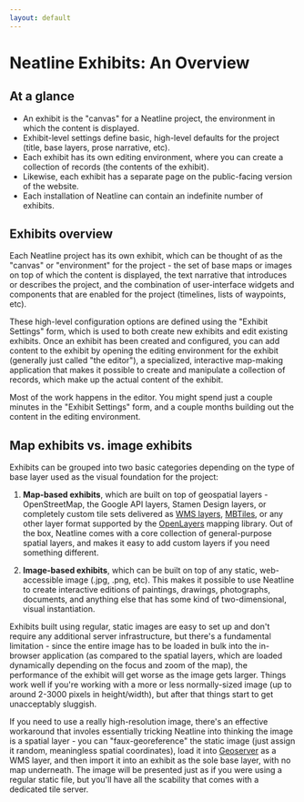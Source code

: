 ```yaml
---
layout: default
---
```

# Neatline Exhibits: An Overview

## At a glance

  - An exhibit is the "canvas" for a Neatline project, the environment in which the content is displayed.
  - Exhibit-level settings define basic, high-level defaults for the project (title, base layers, prose narrative, etc).
  - Each exhibit has its own editing environment, where you can create a collection of records (the contents of the exhibit).
  - Likewise, each exhibit has a separate page on the public-facing version of the website.
  - Each installation of Neatline can contain an indefinite number of exhibits.

## Exhibits overview

Each Neatline project has its own exhibit, which can be thought of as the "canvas" or "environment" for the project - the set of base maps or images on top of which the content is displayed, the text narrative that introduces or describes the project, and the combination of user-interface widgets and components that are enabled for the project (timelines, lists of waypoints, etc).

These high-level configuration options are defined using the "Exhibit Settings" form, which is used to both create new exhibits and edit existing exhibits. Once an exhibit has been created and configured, you can add content to the exhibit by opening the editing environment for the exhibit (generally just called "the editor"), a specialized, interactive map-making application that makes it possible to create and manipulate a collection of records, which make up the actual content of the exhibit.

Most of the work happens in the editor. You might spend just a couple minutes in the "Exhibit Settings" form, and a couple months building out the content in the editing environment.

## Map exhibits vs. image exhibits

Exhibits can be grouped into two basic categories depending on the type of base layer used as the visual foundation for the project:

  1. **Map-based exhibits**, which are built on top of geospatial layers - OpenStreetMap, the Google API layers, Stamen Design layers, or completely custom tile sets delivered as [WMS layers][wms], [MBTiles][mbtiles], or any other layer format supported by the [OpenLayers][openlayers] mapping library. Out of the box, Neatline comes with a core collection of general-purpose spatial layers, and makes it easy to add custom layers if you need something different.

  2. **Image-based exhibits**, which can be built on top of any static, web-accessible image (.jpg, .png, etc). This makes it possible to use Neatline to create interactive editions of paintings, drawings, photographs, documents, and anything else that has some kind of two-dimensional, visual instantiation.

  Exhibits built using regular, static images are easy to set up and don't require any additional server infrastructure, but there's a fundamental limitation - since the entire image has to be loaded in bulk into the in-browser application (as compared to the spatial layers, which are loaded dynamically depending on the focus and zoom of the map), the performance of the exhibit will get worse as the image gets larger. Things work well if you're working with a more or less normally-sized image (up to around 2-3000 pixels in height/width), but after that things start to get unacceptably sluggish.

  If you need to use a really high-resolution image, there's an effective workaround that involes essentially tricking Neatline into thinking the image is a spatial layer - you can "faux-georeference" the static image (just assign it random, meaningless spatial coordinates), load it into [Geoserver][geoserver] as a WMS layer, and then import it into an exhibit as the sole base layer, with no map underneath. The image will be presented just as if you were using a regular static file, but you'll have all the scability that comes with a dedicated tile server.

[geoserver]: http://geoserver.org/
[mbtiles]: http://www.mapbox.com/developers/mbtiles/
[wms]: http://en.wikipedia.org/wiki/Web_Map_Service
[openlayers]: http://openlayers.org/
